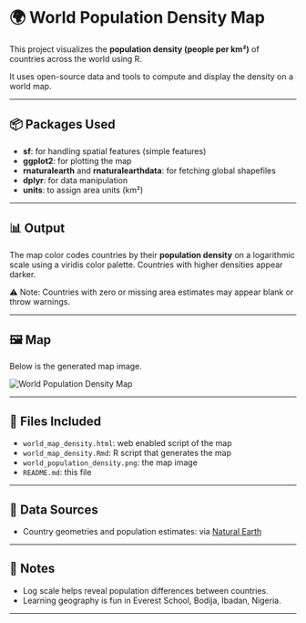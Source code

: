 # 🌍 World Population Density Map

This project visualizes the **population density (people per km²)** of countries across the world using R.

It uses open-source data and tools to compute and display the density on a world map.

---

## 📦 Packages Used

- **sf**: for handling spatial features (simple features)
- **ggplot2**: for plotting the map
- **rnaturalearth** and **rnaturalearthdata**: for fetching global shapefiles
- **dplyr**: for data manipulation
- **units**: to assign area units (km²)

---

## 📊 Output

The map color codes countries by their **population density** on a logarithmic scale using a viridis color palette. Countries with higher densities appear darker.

⚠️ Note: Countries with zero or missing area estimates may appear blank or throw warnings.

---

## 🖼️ Map

Below is the generated map image.

![World Population Density Map](world_density_map.png)

---

## 📁 Files Included

- `world_map_density.html`: web enabled script of the map
- `world_map_density.Rmd`: R script that generates the map
- `world_population_density.png`: the map image
- `README.md`: this file

---

## 🔗 Data Sources

- Country geometries and population estimates: via [Natural Earth](https://www.naturalearthdata.com/)

---

## 💬 Notes

- Log scale helps reveal population differences between countries.
- Learning geography is fun in Everest School, Bodija, Ibadan, Nigeria.

---
